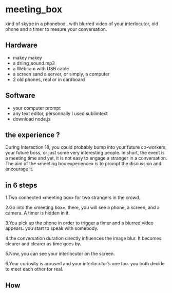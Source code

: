 # meeting_box
kind of skype in a phonebox , with blurred video of your interlocutor, old phone and a timer to mesure your conversation.

## Hardware
+ makey makey 
+ a driing_sound.mp3
+ a Webcam with USB cable
+ a screen sand a server, or simply, a computer
+ 2 old phones, real or in cardboard

## Software
+ your computer prompt
+ any text editor, personnally I used sublimtext
+ download node.js

## the experience ?
During Interaction 18, you could probably
bump into your future co-workers, your future boss,
or just some very interesting people.
In short, the event is a meeting time
and yet, it is not easy to engage a stranger
in a conversation.
The aim of the «meeting box experience»
is to prompt the discussion and encourage it.

## in 6 steps
1.Two connected «meeting box»
for two strangers in the crowd.

2.Go into the «meeting box». there,
you will see a phone, a screen,
and a camera. A timer is hidden in it.

3.You pick up the phone
in order to trigger a timer
and a blurred video appears.
you start to speak with somebody.

4.the conversation duration
directly influences the image blur.
It becomes clearer
and clearer as time goes by.

5.Now, you can see your
interlocutor on the screen.

6.Your curiosity is aroused
and your interlocutor’s one too.
you both decide to meet each other
for real.

## How 
